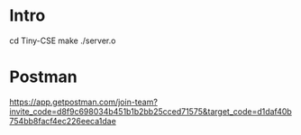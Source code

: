 # Intro 

cd Tiny-CSE
make
./server.o

# Postman

https://app.getpostman.com/join-team?invite_code=d8f9c698034b451b1b2bb25cced71575&target_code=d1daf40b754bb8facf4ec226eeca1dae